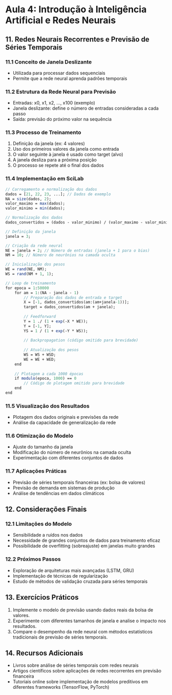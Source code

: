 # Aula 4: Introdução à Inteligência Artificial e Redes Neurais

## 11. Redes Neurais Recorrentes e Previsão de Séries Temporais

### 11.1 Conceito de Janela Deslizante
- Utilizada para processar dados sequenciais
- Permite que a rede neural aprenda padrões temporais

### 11.2 Estrutura da Rede Neural para Previsão
- Entradas: x0, x1, x2, ..., x100 (exemplo)
- Janela deslizante: define o número de entradas consideradas a cada passo
- Saída: previsão do próximo valor na sequência

### 11.3 Processo de Treinamento
1. Definição da janela (ex: 4 valores)
2. Uso dos primeiros valores da janela como entrada
3. O valor seguinte à janela é usado como target (alvo)
4. A janela desliza para a próxima posição
5. O processo se repete até o final dos dados

### 11.4 Implementação em SciLab

```scilab
// Carregamento e normalização dos dados
dados = [21, 22, 23, ...]; // Dados de exemplo
NA = size(dados, 2);
valor_maximo = max(dados);
valor_minimo = min(dados);

// Normalização dos dados
dados_convertidos = (dados - valor_minimo) / (valor_maximo - valor_minimo);

// Definição da janela
janela = 3;

// Criação da rede neural
NE = janela + 2; // Número de entradas (janela + 1 para o bias)
NM = 10; // Número de neurônios na camada oculta

// Inicialização dos pesos
WE = rand(NE, NM);
WS = rand(NM + 1, 1);

// Loop de treinamento
for epoca = 1:50000
    for am = 1:(NA - janela - 1)
        // Preparação dos dados de entrada e target
        X = [-1, dados_convertidos(am:(am+janela-1))];
        target = dados_convertidos(am + janela);
        
        // Feedforward
        Y = 1 ./ (1 + exp(-X * WE));
        Y = [-1, Y];
        YS = 1 / (1 + exp(-Y * WS));
        
        // Backpropagation (código omitido para brevidade)
        
        // Atualização dos pesos
        WS = WS + WSD;
        WE = WE + WED;
    end
    
    // Plotagem a cada 1000 épocas
    if modulo(epoca, 1000) == 0
        // Código de plotagem omitido para brevidade
    end
end
```

### 11.5 Visualização dos Resultados
- Plotagem dos dados originais e previsões da rede
- Análise da capacidade de generalização da rede

### 11.6 Otimização do Modelo
- Ajuste do tamanho da janela
- Modificação do número de neurônios na camada oculta
- Experimentação com diferentes conjuntos de dados

### 11.7 Aplicações Práticas
- Previsão de séries temporais financeiras (ex: bolsa de valores)
- Previsão de demanda em sistemas de produção
- Análise de tendências em dados climáticos

## 12. Considerações Finais

### 12.1 Limitações do Modelo
- Sensibilidade a ruídos nos dados
- Necessidade de grandes conjuntos de dados para treinamento eficaz
- Possibilidade de overfitting (sobreajuste) em janelas muito grandes

### 12.2 Próximos Passos
- Exploração de arquiteturas mais avançadas (LSTM, GRU)
- Implementação de técnicas de regularização
- Estudo de métodos de validação cruzada para séries temporais

## 13. Exercícios Práticos

1. Implemente o modelo de previsão usando dados reais da bolsa de valores.
2. Experimente com diferentes tamanhos de janela e analise o impacto nos resultados.
3. Compare o desempenho da rede neural com métodos estatísticos tradicionais de previsão de séries temporais.

## 14. Recursos Adicionais

- Livros sobre análise de séries temporais com redes neurais
- Artigos científicos sobre aplicações de redes recorrentes em previsão financeira
- Tutoriais online sobre implementação de modelos preditivos em diferentes frameworks (TensorFlow, PyTorch)
